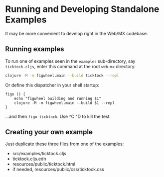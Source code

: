 # Running and Developing Standalone Examples

It may be more convenient to develop right in the Web/MX codebase.

## Running examples
To run one of examples seen in the `examples` sub-directory, say `ticktock.cljs`, enter this command at the root `web-mx` directory:

```bash
clojure -M -m figwheel.main --build ticktock --repl
```

Or define this dispatcher in your shell startup:

```
figo () {
    echo "figwheel building and running $1"
    clojure -M -m figwheel.main --build $1 --repl
}
```
...and then `figo ticktock`. Use ^C ^D to kill the test.

## Creating your own example
Just duplicate these three files from one of the examples:
* src/examples/ticktock.cljs
* ticktock.cljs.edn
* resources/public/ticktock.html
* if needed, resources/public/css/ticktock.css
